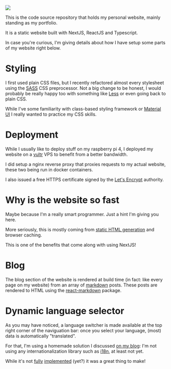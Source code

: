 ![](https://i.imgur.com/ZlhbIGD.png)

This is the code source repository that holds my personal website, mainly standing as my portfolio.

It is a static website built with NextJS, ReactJS and Typescript.

In case you're curious, I'm giving details about how I have setup some parts of my website right below.

# Styling

I first used plain CSS files, but I recently refactored almost every stylesheet using the  [SASS](https://sass-lang.com/) CSS preprocessor.
Not a big change to be honest, I would probably be really happy too with something like [Less](https://lesscss.org/) or even going back to plain CSS.

While I've some familiarity with class-based styling framework or [Material UI](https://mui.com/) I really wanted to practice my CSS skills.

# Deployment

While I usually like to deploy stuff on my raspberry pi 4, I deployed my website on a [vultr](https://www.vultr.com/) VPS to benefit from a better bandwidth.

I did setup a nginx reverse proxy that proxies requests to my actual website, these two being run in docker containers.

I also issued a free HTTPS certificate signed by the [Let's Encrypt](https://letsencrypt.org/) authority.

# Why is the website so fast

Maybe because I'm a really smart programmer. Just a hint I'm giving you here.

More seriously, this is mostly coming from [static HTML generation](https://nextjs.org/docs/basic-features/pages#static-generation-recommended) and browser caching.

This is one of the benefits that come along with using NextJS!

# Blog

The blog section of the website is rendered at build time (in fact: like every page on my website) from an array of [markdown](https://en.wikipedia.org/wiki/Markdown) posts.
These posts are rendered to HTML using the [react-markdown](https://github.com/remarkjs/react-markdown) package.

# Dynamic language selector

As you may have noticed, a language switcher is made available at the top right corner of the naviguation bar: once you select your language, (most) data is automatically "translated".

For that, I'm using a homemade solution I discussed [on my blog](https://aurelienbrabant.fr/blog/create-a-robust-multi-language-system-using-react): I'm not using any internationalization library such as [i18n](https://www.npmjs.com/package/i18n), at least not yet.

While it's not [fully](https://aurelienbrabant.fr/projects) [implemented](https://aurelienbrabant.fr/blog) (yet?) it was a great thing to make!